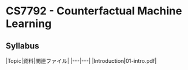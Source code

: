 # CS7792 - Counterfactual Machine Learning


## Syllabus

|Topic|資料|関連ファイル|
|---|---|
|Introduction|01-intro.pdf|
